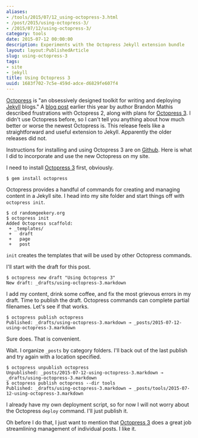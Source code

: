 ```yaml
---
aliases:
- /tools/2015/07/12_using-octopress-3.html
- /post/2015/using-octopress-3/
- /2015/07/12/using-octopress-3/
category: tools
date: 2015-07-12 00:00:00
description: Experiments with the Octopress Jekyll extension bundle
layout: layout:PublishedArticle
slug: using-octopress-3
tags:
- site
- jekyll
title: Using Octopress 3
uuid: 1683f702-7c5e-459d-adce-d6829fe607f4
---
```


[Octopress]: http://octopress.org/
[Jekyll]: http://jekyllrb.com/
[blog post]: http://octopress.org/2015/01/15/octopress-3.0-is-coming/
[Octopress 3]: https://github.com/octopress/octopress
[Github]: https://github.com/octopress/octopress

[Octopress][] is "an obsessively designed toolkit for writing and deploying [Jekyll][] blogs."
A [blog post][] earlier this year by author Brandon Mathis described frustrations with
Octopress 2, along with plans for [Octopress 3][]. I didn't use Octopress before, so I can't 
tell you anything about how much better or worse the newest Octopress is. This release
feels like a straightforward and useful extension to Jekyll. Apparently the older releases
did not.
<!--more-->

Instructions for installing and using Octopress 3 are on [Github][]. Here is what I did to 
incorporate and use the new Octopress on my site.

I need to install [Octopress 3][] first, obviously.

    $ gem install octopress

Octopress provides a handful of commands for creating and managing content in a Jekyll
site. I head into my site folder and start things off with `octopress init`.

    $ cd randomgeekery.org
    $ octopress init
    Added Octopress scaffold:
     + _templates/
     +   draft
     +   page
     +   post

`init` creates the templates that will be used by other Octopress commands.

I'll start with the draft for this post.

    $ octopress new draft "Using Octopress 3"
    New draft: _drafts/using-octopress-3.markdown

I add my content, drink some coffee, and fix the most grievous errors in my draft. Time to publish
the draft. Octopress commands can complete partial filenames. Let's see if that works.

    $ octopress publish octopress
    Published: _drafts/using-octopress-3.markdown → _posts/2015-07-12-using-octopress-3.markdown

Sure does. That is convenient.

Wait. I organize `_posts` by category folders. I'll back out of the last publish and try again
with a location specified.

    $ octopress unpublish octopress
    Unpublished: _posts/2015-07-12-using-octopress-3.markdown → _drafts/using-octopress-3.markdown
    $ octopress publish octopress --dir tools
    Published: _drafts/using-octopress-3.markdown → _posts/tools/2015-07-12-using-octopress-3.markdown

I already have my own deployment script, so for now I will not worry about the Octopress `deploy` command.
I'll just publish it.

Oh before I do that, I just want to mention that [Octopress 3][] does a
great job streamlining management of individual posts. I like it.